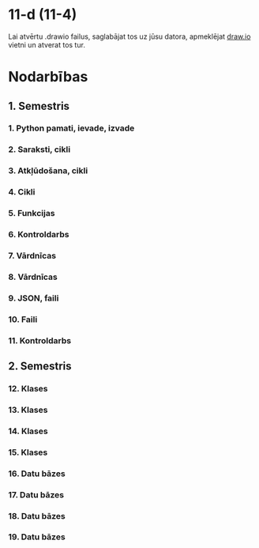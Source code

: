 11-d (11-4)
===

Lai atvērtu .drawio failus, saglabājat tos uz jūsu datora, apmeklējat [draw.io](https://app.diagrams.net/) vietni un atverat tos tur.

# Nodarbības
## 1. Semestris
### 1. Python pamati, ievade, izvade
### 2. Saraksti, cikli
### 3. Atkļūdošana, cikli
### 4. Cikli
### 5. Funkcijas
### 6. Kontroldarbs
### 7. Vārdnīcas
### 8. Vārdnīcas
### 9. JSON, faili
### 10. Faili
### 11. Kontroldarbs

## 2. Semestris
### 12. Klases
### 13. Klases
### 14. Klases
### 15. Klases
### 16. Datu bāzes
### 17. Datu bāzes
### 18. Datu bāzes
### 19. Datu bāzes